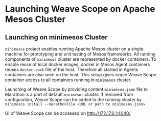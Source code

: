 # Launching Weave Scope on Apache Mesos Cluster

## Launching on minimesos Cluster

`minimesos` project enables running Apache Mesos cluster on a single machine for prototyping and unit testing of Mesos 
frameworks. All running components of `minimesos` cluster are represented by docker containers. To enable reuse of local 
docker images, docker in Mesos Agent containers reuses `docker.sock` file of the host. Therefore all started in Agents
containers are also seen on the host. This setup gives single Weave Scope container access to all containers running in 
`minimesos` cluster. 

Launching of Weave Scope by providing content `minimesos.json` file to Marathon is a part of default `minimesos` cluster. If
removed from configuration, Weave Scope can be added to the running cluster by `minimesos install --marathonFile <URL or path to minimesos.json>` 

UI of Weave Scope can be accessed on http://172.17.0.1:4040/
